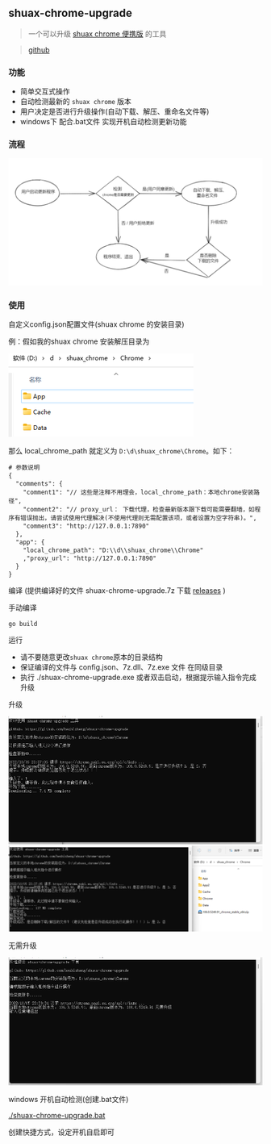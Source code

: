 ## shuax-chrome-upgrade

> 一个可以升级 [shuax chrome 便携版](https://shuax.com/project/chrome/)  的工具

> [github](https://github.com/hezhizheng/shuax-chrome-upgrade)

### 功能
- 简单交互式操作
- 自动检测最新的 `shuax chrome` 版本
- 用户决定是否进行升级操作(自动下载、解压、重命名文件等)
- windows下 配合.bat文件 实现开机自动检测更新功能

### 流程
![free-pic](./images/1.png)


### 使用
自定义config.json配置文件(shuax chrome 的安装目录)

例：假如我的shuax chrome 安装解压目录为

![free-pic](./images/2.png)

那么 local_chrome_path 就定义为 `D:\d\shuax_chrome\Chrome`。如下：
```
# 参数说明
{
  "comments": {
    "comment1": "// 这些是注释不用理会，local_chrome_path：本地chrome安装路径",
    "comment2": "// proxy_url： 下载代理，检查最新版本跟下载可能需要翻墙，如程序有错误抛出，请尝试使用代理解决(不使用代理则无需配置该项，或者设置为空字符串)。",
    "comment3": "http://127.0.0.1:7890"
  },
  "app": {
    "local_chrome_path": "D:\\d\\shuax_chrome\\Chrome"
    ,"proxy_url": "http://127.0.0.1:7890"
  }
}
```

编译 (提供编译好的文件 shuax-chrome-upgrade.7z
下载 [releases](https://github.com/hezhizheng/shuax-chrome-upgrade/releases) )

手动编译
```
go build
```

运行
- 请不要随意更改`shuax chrome`原本的目录结构
- 保证编译的文件与 config.json、7z.dll、7z.exe 文件 在同级目录
- 执行 ./shuax-chrome-upgrade.exe 或者双击启动，根据提示输入指令完成升级

升级

![free-pic](./images/4.png)
![free-pic](./images/6.png)


无需升级

![free-pic](./images/3.png)

windows 开机自动检测(创建.bat文件)

[./shuax-chrome-upgrade.bat](./shuax-chrome-upgrade.bat)

创建快捷方式，设定开机自启即可